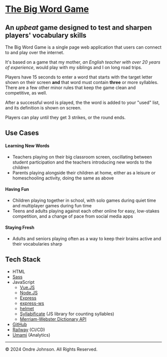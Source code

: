 # [The Big Word Game](https://thebigwordgame.com)
## An _upbeat_ game designed to test and sharpen players' vocabulary skills
The Big Word Game is a single page web application that users can connect to and play over the internet.

It's based on a game that my mother, _an English teacher with over 20 years of experience_, would play with my siblings and I on long road trips. 

Players have 15 seconds to enter a word that starts with the target letter shown on their screen **and** that word must contain **three** or more syllables.
There are a few other minor rules that keep the game clean and competitive, as well.

After a successful word is played, the the word is added to your "used" list, and its definition is shown on screen.

Players can play until they get 3 strikes, or the round ends.

## Use Cases
#### Learning New Words 
- Teachers playing on their big classroom screen, oscillating between student participation and the teachers introducing new words to the children
- Parents playing alongside their children at home, either as a leisure or homeschooling activity, doing the same as above
#### Having Fun
- Children playing together in school, with solo games during quiet time and multiplayer games during fun time
- Teens and adults playing against each other online for easy, low-stakes competition, and a change of pace from social media apps
#### Staying Fresh
- Adults and seniors playing often as a way to keep their brains active and their vocabularies sharp

## Tech Stack
- HTML
- [Sass](https://sass-lang.com/)
- JavaScript
  - [Vue.JS](https://vuejs.org/)
  - [Node.JS](https://nodejs.org/en)
  - [Express](https://expressjs.com/)
  - [express-ws](https://www.npmjs.com/package/express-ws)
  - [helmet](https://www.npmjs.com/package/helmet)
  - [Syllabificate](https://github.com/EndaHallahan/syllabificate) (JS library for counting syllables)
  - [Merriam-Webster Dictionary API](https://dictionaryapi.com/)
- [GitHub](https://github.com)
- [Railway](https://railway.app) (CI/CD)
- [Umami](https://umami.is) (Analytics)

- - -
© 2024 Ondre Johnson. All Rights Reserved.
